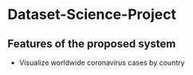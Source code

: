 
# Dataset-Science-Project

## Features of the proposed system
- Visualize worldwide coronavirus cases by country